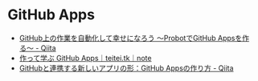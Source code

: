# GitHub Apps

- [GitHub上の作業を自動化して幸せになろう 〜ProbotでGitHub Appsを作る〜 - Qiita](https://qiita.com/kentaro_m/items/50f1457ca4bacfe16efc)
- [作って学ぶ GitHub Apps｜teitei.tk｜note](https://note.com/teitei_tk/n/n5ad51f00a006)
- [GitHubと連携する新しいアプリの形：GitHub Appsの作り方 - Qiita](https://qiita.com/icoxfog417/items/fe411b94b8e7ae229e3e)

